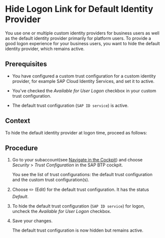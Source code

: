 <!-- loio9e3d4578e6cb4ad09a819e78e6adf309 -->

<link rel="stylesheet" type="text/css" href="../css/sap-icons.css"/>

# Hide Logon Link for Default Identity Provider

You use one or multiple custom identity providers for business users as well as the default identity provider primarily for platform users. To provide a good logon experience for your business users, you want to hide the default identity provider, which remains active.



<a name="loio9e3d4578e6cb4ad09a819e78e6adf309__prereq_ik3_rl3_qjb"/>

## Prerequisites

-   You have configured a custom trust configuration for a custom identity provider, for example SAP Cloud Identity Services, and set it to active.

-   You've checked the *Available for User Logon* checkbox in your custom trust configuration.

-   The default trust configuration \(`SAP ID service`\) is active.




## Context

To hide the default identity provider at logon time, proceed as follows:



## Procedure

1.  Go to your subaccount\(see [Navigate in the Cockpit](navigate-in-the-cockpit-0874895.md)\) and choose *Security* \> *Trust Configuration* in the SAP BTP cockpit.

    You see the list of trust configurations: the default trust configuration and the custom trust configuration\(s\).

2.  Choose :pencil2: \(Edit\) for the default trust configuration. It has the status *Default*.

3.  To hide the default trust configuration \(`SAP ID service`\) for logon, uncheck the *Available for User Logon* checkbox.

4.  Save your changes.

    The default trust configuration is now hidden but remains active.


